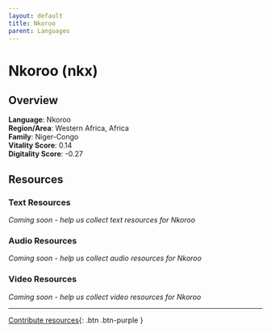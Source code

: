 ```yaml
---
layout: default
title: Nkoroo
parent: Languages
---
```


# Nkoroo (nkx)

## Overview

**Language**: Nkoroo  
**Region/Area**: Western Africa, Africa  
**Family**: Niger-Congo  
**Vitality Score**: 0.14  
**Digitality Score**: -0.27  

## Resources

### Text Resources
*Coming soon - help us collect text resources for Nkoroo*

### Audio Resources
*Coming soon - help us collect audio resources for Nkoroo*

### Video Resources
*Coming soon - help us collect video resources for Nkoroo*

---

[Contribute resources](https://fairtrain.github.io/){: .btn .btn-purple }
